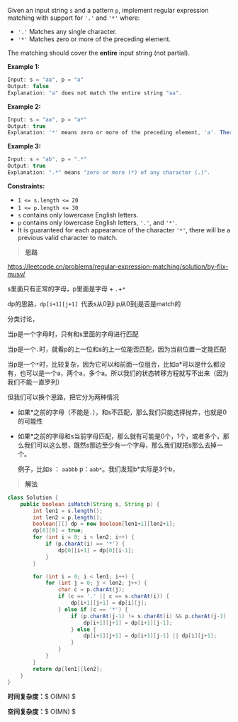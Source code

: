 Given an input string `s` and a pattern `p`, implement regular expression matching with support for `'.'` and `'*'` where:

- `'.'` Matches any single character.
- `'*'` Matches zero or more of the preceding element.

The matching should cover the **entire** input string (not partial).

 

**Example 1:**

```java
Input: s = "aa", p = "a"
Output: false
Explanation: "a" does not match the entire string "aa".
```

**Example 2:**

```java
Input: s = "aa", p = "a*"
Output: true
Explanation: '*' means zero or more of the preceding element, 'a'. Therefore, by repeating 'a' once, it becomes "aa".
```

**Example 3:**

```java
Input: s = "ab", p = ".*"
Output: true
Explanation: ".*" means "zero or more (*) of any character (.)".
```

 

**Constraints:**

- `1 <= s.length <= 20`
- `1 <= p.length <= 30`
- `s` contains only lowercase English letters.
- `p` contains only lowercase English letters, `'.'`, and `'*'`.
- It is guaranteed for each appearance of the character `'*'`, there will be a previous valid character to match.



> **思路**

https://leetcode.cn/problems/regular-expression-matching/solution/by-flix-musv/

s里面只有正常的字母，p里面是字母 + `.`+`*`

dp的思路，`dp[i+1][j+1] `代表s从0到i p从0到j是否是match的

分类讨论，

当p是一个字母时，只有和s里面的字母进行匹配

当p是一个`.`时，就看p的上一位和s的上一位能否匹配，因为当前位置一定能匹配

当p是一个`*`时，比较复杂，因为它可以和前面一位组合，比如a*可以是什么都没有，也可以是一个a，两个a，多个a。所以我们的状态转移方程就写不出来（因为我们不能一直罗列）

但我们可以换个思路，把它分为两种情况

- 如果*之前的字母（不能是`.`），和s不匹配，那么我们只能选择抛弃，也就是0的可能性

- 如果*之前的字母和s当前字母匹配，那么就有可能是0个，1个，或者多个，那么我们可以这么想，既然s那边至少有一个字母，那么我们就把s那么去掉一个。

  例子，比如s ： `aabbb` p：`aab*`。我们发现b*实际是3个b，



> **解法**

```java
class Solution {
    public boolean isMatch(String s, String p) {
        int len1 = s.length();
        int len2 = p.length();
        boolean[][] dp = new boolean[len1+1][len2+1];
        dp[0][0] = true;
        for (int i = 0; i < len2; i++) {
            if (p.charAt(i) == '*') {
                dp[0][i+1] = dp[0][i-1];
            }
        }

        for (int i = 0; i < len1; i++) {
            for (int j = 0; j < len2; j++) {
                char c = p.charAt(j);
                if (c == '.' || c == s.charAt(i)) {
                    dp[i+1][j+1] = dp[i][j];
                } else if (c == '*') {
                    if (p.charAt(j-1) != s.charAt(i) && p.charAt(j-1) != '.') {
                        dp[i+1][j+1] = dp[i+1][j-1];
                    } else {
                        dp[i+1][j+1] = dp[i+1][j-1] || dp[i][j+1];
                    }
                }
            }
        }
        return dp[len1][len2];
    }
}
```

**时间复杂度：**$ O(MN) $

**空间复杂度：**$ O(MN) $
